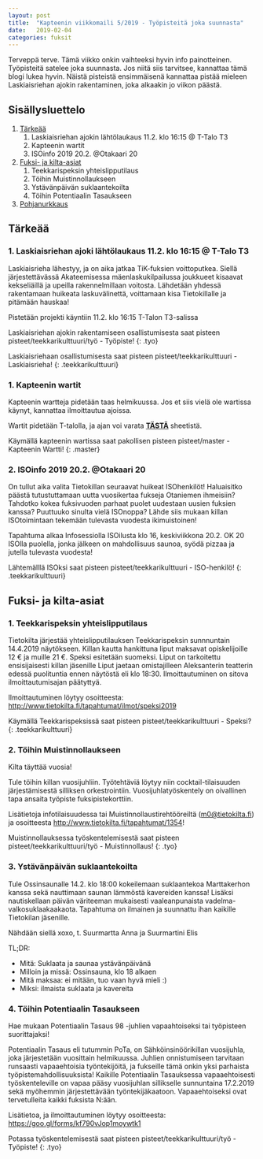 ```yaml
---
layout: post
title:  "Kapteenin viikkomaili 5/2019 - Työpisteitä joka suunnasta"
date:   2019-02-04
categories: fuksit
---
```


Terveppä terve. Tämä viikko onkin vaihteeksi hyvin info painotteinen. Työpisteitä satelee joka suunnasta. Jos niitä siis tarvitsee, kannattaa tämä blogi lukea hyvin. Näistä pisteistä ensimmäisenä kannattaa pistää mieleen Laskiaisriehan ajokin rakentaminen, joka alkaakin jo viikon päästä.

## Sisällysluettelo
1. [Tärkeää](#tärkeää)
    1. Laskiaisriehan ajokin lähtölaukaus 11.2. klo 16:15 @ T-Talo T3
    1. Kapteenin wartit
    2. ISOinfo 2019 20.2. @Otakaari 20
2. [Fuksi- ja kilta-asiat](#fuksi--ja-kilta-asiat)
    1. Teekkarispeksin yhteislipputilaus
    2. Töihin Muistinnollaukseen
    3. Ystävänpäivän suklaantekoilta
    4. Töihin Potentiaalin Tasaukseen
3. [Pohjanurkkaus](#pohjanurkkaus)

## Tärkeää

### 1.  Laskiaisriehan ajoki  lähtölaukaus 11.2. klo 16:15 @ T-Talo T3

Laskiaisrieha lähestyy, ja on aika jatkaa TiK-fuksien voittoputkea. Siellä järjestettävässä Akateemisessa mäenlaskukilpailussa joukkueet kisaavat kekseliäillä ja upeilla rakennelmillaan voitosta. Lähdetään yhdessä rakentamaan huikeata laskuvälinettä, voittamaan kisa Tietokillalle ja pitämään hauskaa!

Pistetään projekti käyntiin 11.2. klo 16:15 T-Talon T3-salissa

Laskiaisriehan ajokin rakentamiseen osallistumisesta saat pisteen pisteet/teekkarikulttuuri/työ - Työpiste!
{: .tyo}

Laskiaisriehaan osallistumisesta saat pisteen pisteet/teekkarikulttuuri - Laskiaisrieha!
{: .teekkarikulttuuri}

### 1. Kapteenin wartit

Kapteenin wartteja pidetään taas helmikuussa. Jos et siis vielä ole wartissa käynyt, kannattaa ilmoittautua ajoissa.

Wartit pidetään T-talolla, ja ajan voi varata <b>[TÄSTÄ](https://docs.google.com/spreadsheets/d/1ap_SmvJQtSOqYn1-z0hCp-hl61Etyi6o7hL3U0MnYe4/edit?usp=sharing)</b> sheetistä.


Käymällä kapteenin wartissa saat pakollisen pisteen pisteet/master - Kapteenin Wartti!
{: .master}

### 2. ISOinfo 2019 20.2. @Otakaari 20

On tullut aika valita Tietokillan seuraavat huikeat ISOhenkilöt!
Haluaisitko päästä tutustuttamaan uutta vuosikertaa fukseja Otaniemen ihmeisiin?
Tahdotko kokea fuksivuoden parhaat puolet uudestaan uusien fuksien kanssa?
Puuttuuko sinulta vielä ISOnoppa?
Lähde siis mukaan killan ISOtoimintaan tekemään tulevasta vuodesta ikimuistoinen!

Tapahtuma alkaa Infosessiolla ISOilusta klo 16, keskiviikkona 20.2.
OK 20 ISOlla puolella, jonka jälkeen on mahdollisuus saunoa,
syödä pizzaa ja jutella tulevasta vuodesta!

Lähtemälllä ISOksi saat pisteen pisteet/teekkarikulttuuri - ISO-henkilö!
{: .teekkarikulttuuri}

## Fuksi- ja kilta-asiat

### 1. Teekkarispeksin yhteislipputilaus

Tietokilta järjestää yhteislipputilauksen Teekkarispeksin sunnnuntain 14.4.2019 näytökseen. Killan kautta hankittuna liput maksavat opiskelijoille 12 € ja muille 21 €. Speksi esitetään suomeksi. Liput on tarkoitettu ensisijaisesti killan jäsenille Liput jaetaan omistajilleen Aleksanterin teatterin edessä puolituntia ennen näytöstä eli klo 18:30. Ilmoittautuminen on sitova ilmoittautumisajan päätyttyä.

Ilmoittautuminen löytyy osoitteesta:
<http://www.tietokilta.fi/tapahtumat/ilmot/speksi2019>

Käymällä Teekkarispeksissä saat pisteen pisteet/teekkarikulttuuri - Speksi?
{: .teekkarikulttuuri}

### 2. Töihin Muistinnollaukseen

Kilta täyttää vuosia!

Tule töihin killan vuosijuhliin. Työtehtäviä löytyy niin cocktail-tilaisuuden järjestämisestä silliksen orkestrointiin. Vuosijuhlatyöskentely on oivallinen tapa ansaita työpiste fuksipistekorttiin.

Lisätietoja infotilaisuudessa tai Muistinnollaustirehtööreiltä (m0@tietokilta.fi) ja osoitteesta <http://www.tietokilta.fi/tapahtumat/1354>!

Muistinnollauksessa työskentelemisestä saat pisteen pisteet/teekkarikulttuuri/työ - Muistinnollaus!
{: .tyo}

### 3. Ystävänpäivän suklaantekoilta

Tule Ossinsaunalle 14.2. klo 18:00 kokeilemaan suklaantekoa Marttakerhon kanssa sekä nauttimaan saunan lämmöstä kavereiden kanssa!
Lisäksi nautiskellaan päivän väriteeman mukaisesti vaaleanpunaista vadelma-valkosuklaakaakaota.
Tapahtuma on ilmainen ja suunnattu ihan kaikille Tietokilan jäsenille.

Nähdään siellä xoxo,
t. Suurmartta Anna ja Suurmartini Elis

TL;DR:
* Mitä: Suklaata ja saunaa ystävänpäivänä
* Milloin ja missä: Ossinsauna, klo 18 alkaen
* Mitä maksaa: ei mitään, tuo vaan hyvä mieli :)
* Miksi: ilmaista suklaata ja kavereita

### 4. Töihin Potentiaalin Tasaukseen

Hae mukaan Potentiaalin Tasaus 98 -juhlien vapaahtoiseksi tai työpisteen suorittajaksi!

Potentiaalin Tasaus eli tutummin PoTa, on Sähköinsinöörikillan vuosijuhla, joka järjestetään vuosittain helmikuussa. Juhlien onnistumiseen tarvitaan runsaasti vapaaehtoisia työntekijöitä, ja fukseille tämä onkin yksi parhaista työpistemahdollisuuksista! Kaikille Potentiaalin Tasauksessa vapaaehtoisesti työskenteleville on vapaa pääsy vuosijuhlan sillikselle sunnuntaina 17.2.2019 sekä myöhemmin järjestettävään työntekijäkaatoon. Vapaaehtoiseksi ovat tervetulleita kaikki fuksista N:ään.

Lisätietoa, ja ilmoittautuminen löytyy osoitteesta:
<https://goo.gl/forms/kf790vJop1moywtk1>

Potassa työskentelemisestä saat pisteen pisteet/teekkarikulttuuri/työ - Työpiste!
{: .tyo}
